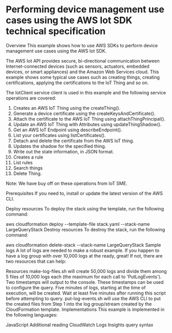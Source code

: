 # Performing device management use cases using the AWS Iot SDK technical specification

Overview
This example shows how to use AWS SDKs to perform device management use cases using the AWS Iot SDK.

The AWS Iot API provides secure, bi-directional communication between Internet-connected devices (such as sensors, actuators, embedded devices, or smart appliances) and the Amazon Web Services cloud. This example shows some typical use cases such as creating things, creating certifications, applying the certifications to the IoT Thing and so on. 

The IotClient service client is used in this example and the following service operations are covered:

1. Creates an AWS IoT Thing using the createThing().
2. Generate a device certificate using the createKeysAndCertificate().
3. Attach the certificate to the AWS IoT Thing using attachThingPrincipal().
4. Update an AWS IoT Thing with Attributes using updateThingShadow().
5. Get an AWS IoT Endpoint using describeEndpoint().
6. List your certificates using listCertificates().
7. Detach and delete the certificate from the AWS IoT thing.
8. Updates the shadow for the specified thing.
9. Write out the state information, in JSON format.
10. Creates a rule
11. List rules
12. Search things
13. Delete Thing.

 Note: We have buy off on these operations from IoT SME. 

Prerequisites
If you need to, install or update the latest version of the AWS CLI.

Deploy resources
To deploy the stack using the template, run the following command:

aws cloudformation deploy --template-file stack.yaml --stack-name LargeQueryStack
Destroy resources
To destroy the stack, run the following command:

aws cloudformation delete-stack --stack-name LargeQueryStack
Sample logs
A lot of logs are needed to make a robust example. If you happen to have a log group with over 10,000 logs at the ready, great! If not, there are two resources that can help:

Resources
make-log-files.sh will create 50,000 logs and divide them among 5 files of 10,000 logs each (the maximum for each call to 'PutLogEvents'). Two timestamps will output to the console. These timestamps can be used to configure the query. Five minutes of logs, starting at the time of execution, will be created. Wait at least five minutes after running this script before attempting to query.
put-log-events.sh will use the AWS CLI to put the created files from Step 1 into the log group/stream created by the CloudFormation template.
Implementations
This example is implemented in the following languages:

JavaScript
Additional reading
CloudWatch Logs Insights query syntax